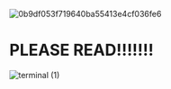 ![0b9df053f719640ba55413e4cf036fe6](https://github.com/user-attachments/assets/1c62b5f1-5574-44d5-9af7-bf9bc4d84d2c)


<h1><b>PLEASE READ!!!!!!!</b></h1>

![terminal (1)](https://github.com/user-attachments/assets/cb291351-01ae-4451-b60d-66fd2ac3dd49)
